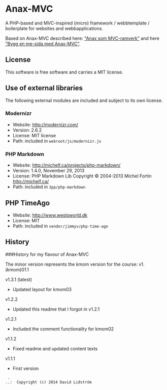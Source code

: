 Anax-MVC
=========

A PHP-based and MVC-inspired (micro) framework / webbtemplate / boilerplate for websites and webbapplications.

Based on Anax-MVC described here: ["Anax som MVC-ramverk"](http://dbwebb.se/kunskap/anax-som-mvc-ramverk) and here ["Bygg en me-sida med Anax-MVC"](http://dbwebb.se/kunskap/bygg-en-me-sida-med-anax-mvc). 


License 
------------------

This software is free software and carries a MIT license.



Use of external libraries
-----------------------------------

The following external modules are included and subject to its own license.



### Modernizr
* Website: http://modernizr.com/
* Version: 2.6.2
* License: MIT license 
* Path: included in `webroot/js/modernizr.js`



### PHP Markdown
* Website: http://michelf.ca/projects/php-markdown/
* Version: 1.4.0, November 29, 2013
* License: PHP Markdown Lib Copyright © 2004-2013 Michel Fortin http://michelf.ca/ 
* Path: included in `3pp/php-markdown`


## PHP TimeAgo
* Website: http://www.westsworld.dk
* License: MIT
* Path: included in `vendor/jimmyv/php-time-ago`


History
-----------------------------------


###History for my flavour of Anax-MVC

The minor version represents the kmom version for the course: v1.(kmom)01.1

v1.3.1 (latest)

* Updated layout for kmom03

v1.2.2

* Updated this readme that I forgot in v1.2.1

v1.2.1

* Included the comment functionality for kmom02

v1.1.2

* Fixed readme and updated content texts

v1.1.1

* First version





```
 .  
..:  Copyright (c) 2014 David Lidström
```

